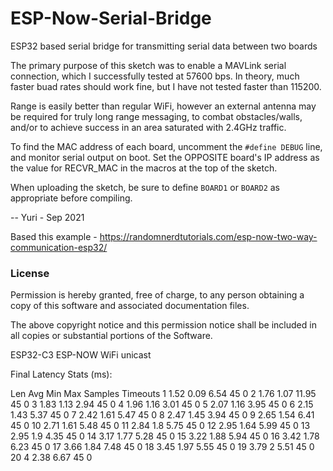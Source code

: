# ESP-Now-Serial-Bridge

ESP32 based serial bridge for transmitting serial data between two boards

The primary purpose of this sketch was to enable a MAVLink serial connection, which I successfully tested at 57600 bps.  In theory, much faster buad rates should work fine, but I have not tested faster than 115200.
 
Range is easily better than regular WiFi, however an external antenna may be required for truly long range messaging, to combat obstacles/walls, and/or to achieve success in an area saturated with 2.4GHz traffic.

To find the MAC address of each board, uncomment the `#define DEBUG` line, and monitor serial output on boot.  Set the OPPOSITE board's IP address as the value for RECVR_MAC in the macros at the top of the sketch.

When uploading the sketch, be sure to define `BOARD1` or `BOARD2` as appropriate before compiling.

-- Yuri - Sep 2021

Based this example - https://randomnerdtutorials.com/esp-now-two-way-communication-esp32/

### License

Permission is hereby granted, free of charge, to any person obtaining a copy of this software and associated documentation files.


The above copyright notice and this permission notice shall be included in all copies or substantial portions of the Software.

ESP32-C3 ESP-NOW WiFi unicast

Final Latency Stats (ms):

  Len      Avg      Min      Max    Samples  Timeouts
    1     1.52     0.09     6.54         45         0
    2     1.76     1.07    11.95         45         0
    3     1.83     1.13     2.94         45         0
    4     1.96     1.16     3.01         45         0
    5     2.07     1.16     3.95         45         0
    6     2.15     1.43     5.37         45         0
    7     2.42     1.61     5.47         45         0
    8     2.47     1.45     3.94         45         0
    9     2.65     1.54     6.41         45         0
   10     2.71     1.61     5.48         45         0
   11     2.84      1.8     5.75         45         0
   12     2.95     1.64     5.99         45         0
   13     2.95      1.9     4.35         45         0
   14     3.17     1.77     5.28         45         0
   15     3.22     1.88     5.94         45         0
   16     3.42     1.78     6.23         45         0
   17     3.66     1.84     7.48         45         0
   18     3.45     1.97     5.55         45         0
   19     3.79        2     5.51         45         0
   20        4     2.38     6.67         45         0

